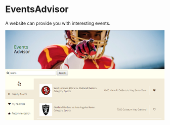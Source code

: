# EventsAdvisor
A website can provide you with interesting events.

![image](https://github.com/zhedoubushishi/EventsAdvisor/blob/master/demo/demo.png)
